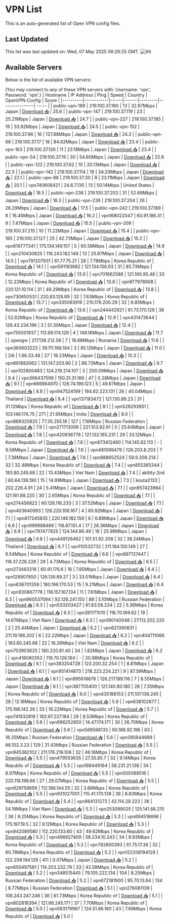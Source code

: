 # VPN List

This is an auto-generated list of Open VPN config files.

## Last Updated

This list was last updated on: Wed, 07 May 2025 06:29:25 GMT.
![Alt](https://repobeats.axiom.co/api/embed/186b98318ef1479477931607c1ad7d823f12451f.svg "Repobeats analytics image")

## Available Servers

Below is the list of available VPN servers:

(You may connect to any of these VPN servers with: Username: 'vpn', Password: 'vpn'.)
| Hostname | IP Address | Ping | Speed | Country | OpenVPN Config | Score |
|----------|------------|------|-------|---------|----------------| ----- |
| public-vpn-189 | 219.100.37.180 | 13 | 32.87Mbps | Japan | [Download 📥](./configs/server_0_JP.ovpn) | 25.6 |
| public-vpn-147 | 219.100.37.119 | 23 | 25.21Mbps | Japan | [Download 📥](./configs/server_1_JP.ovpn) | 24.7 |
| public-vpn-227 | 219.100.37.185 | 19 | 33.92Mbps | Japan | [Download 📥](./configs/server_2_JP.ovpn) | 24.5 |
| public-vpn-152 | 219.100.37.96 | 16 | 127.88Mbps | Japan | [Download 📥](./configs/server_3_JP.ovpn) | 24.3 |
| public-vpn-68 | 219.100.37.17 | 18 | 84.62Mbps | Japan | [Download 📥](./configs/server_4_JP.ovpn) | 23.4 |
| public-vpn-163 | 219.100.37.126 | 11 | 23.18Mbps | Japan | [Download 📥](./configs/server_5_JP.ovpn) | 23.4 |
| public-vpn-54 | 219.100.37.19 | 30 | 54.60Mbps | Japan | [Download 📥](./configs/server_6_JP.ovpn) | 22.6 |
| public-vpn-122 | 219.100.37.62 | 10 | 20.13Mbps | Japan | [Download 📥](./configs/server_7_JP.ovpn) | 22.5 |
| public-vpn-142 | 219.100.37.114 | 19 | 34.33Mbps | Japan | [Download 📥](./configs/server_8_JP.ovpn) | 22.1 |
| public-vpn-88 | 219.100.37.30 | 9 | 23.11Mbps | Japan | [Download 📥](./configs/server_9_JP.ovpn) | 20.1 |
| vpn740608421 | 24.6.7.135 | 13 | 50.14Mbps | United States | [Download 📥](./configs/server_10_US.ovpn) | 18.5 |
| public-vpn-236 | 219.100.37.203 | 31 | 52.69Mbps | Japan | [Download 📥](./configs/server_11_JP.ovpn) | 18.3 |
| public-vpn-239 | 219.100.37.204 | 26 | 26.29Mbps | Japan | [Download 📥](./configs/server_12_JP.ovpn) | 17.5 |
| public-vpn-242 | 219.100.37.189 | 8 | 16.45Mbps | Japan | [Download 📥](./configs/server_13_JP.ovpn) | 16.2 |
| vpn168022047 | 60.91.186.31 | 9 | 7.47Mbps | Japan | [Download 📥](./configs/server_14_JP.ovpn) | 15.5 |
| public-vpn-209 | 219.100.37.215 | 10 | 11.22Mbps | Japan | [Download 📥](./configs/server_15_JP.ovpn) | 15.4 |
| public-vpn-165 | 219.100.37.127 | 25 | 42.73Mbps | Japan | [Download 📥](./configs/server_16_JP.ovpn) | 15.2 |
| vpn819777341 | 175.134.149.157 | 5 | 60.58Mbps | Japan | [Download 📥](./configs/server_17_JP.ovpn) | 14.9 |
| vpn210430825 | 118.243.182.149 | 13 | 25.87Mbps | Japan | [Download 📥](./configs/server_18_JP.ovpn) | 14.5 |
| vpn791207931 | 61.77.75.21 | 28 | 7.78Mbps | Korea Republic of | [Download 📥](./configs/server_19_KR.ovpn) | 14.1 |
| vpn591193682 | 121.134.156.93 | 31 | 85.73Mbps | Korea Republic of | [Download 📥](./configs/server_20_KR.ovpn) | 13.9 |
| vpn701662588 | 121.190.95.48 | 33 | 12.22Mbps | Korea Republic of | [Download 📥](./configs/server_21_KR.ovpn) | 13.8 |
| vpn977978908 | 220.121.10.114 | 31 | 49.29Mbps | Korea Republic of | [Download 📥](./configs/server_22_KR.ovpn) | 13.8 |
| vpn730650531 | 220.83.128.89 | 32 | 7.63Mbps | Korea Republic of | [Download 📥](./configs/server_23_KR.ovpn) | 13.7 |
| vpn335083916 | 210.179.200.29 | 32 | 6.85Mbps | Korea Republic of | [Download 📥](./configs/server_24_KR.ovpn) | 13.6 |
| vpn244442921 | 61.73.170.129 | 38 | 52.62Mbps | Korea Republic of | [Download 📥](./configs/server_25_KR.ovpn) | 12.9 |
| vpn431473644 | 126.43.234.196 | 3 | 51.30Mbps | Japan | [Download 📥](./configs/server_26_JP.ovpn) | 12.4 |
| vpn755001937 | 112.69.174.129 | 4 | 148.16Mbps | Japan | [Download 📥](./configs/server_27_JP.ovpn) | 11.7 |
| opengw | 217.138.212.58 | 7 | 18.68Mbps | Romania | [Download 📥](./configs/server_28_RO.ovpn) | 11.6 |
| vpn360603223 | 39.111.168.184 | 3 | 85.12Mbps | Japan | [Download 📥](./configs/server_29_JP.ovpn) | 11.0 |
| 2i6 | 1.66.33.48 | 27 | 19.23Mbps | Japan | [Download 📥](./configs/server_30_JP.ovpn) | 10.3 |
| vpn891883062 | 131.147.203.90 | 2 | 86.73Mbps | Japan | [Download 📥](./configs/server_31_JP.ovpn) | 9.7 |
| vpn102800483 | 124.219.214.107 | 3 | 200.09Mbps | Japan | [Download 📥](./configs/server_32_JP.ovpn) | 9.4 |
| vpn396437599 | 150.31.31.166 | 47 | 0.28Mbps | Japan | [Download 📥](./configs/server_33_JP.ovpn) | 9.1 |
| vpn666984970 | 126.74.196.123 | 5 | 49.67Mbps | Japan | [Download 📥](./configs/server_34_JP.ovpn) | 8.8 |
| vpn947524199 | 184.82.223.131 | 26 | 40.04Mbps | Thailand | [Download 📥](./configs/server_35_TH.ovpn) | 8.4 |
| vpn137183472 | 121.130.89.23 | 31 | 31.12Mbps | Korea Republic of | [Download 📥](./configs/server_36_KR.ovpn) | 8.1 |
| vpn528293951 | 103.146.174.75 | 271 | 21.95Mbps | India | [Download 📥](./configs/server_37_IN.ovpn) | 8.0 |
| vpn889320825 | 77.35.255.18 | 127 | 7.16Mbps | Russian Federation | [Download 📥](./configs/server_38_RU.ovpn) | 7.9 |
| vpn271713006 | 221.103.92.61 | 5 | 25.64Mbps | Japan | [Download 📥](./configs/server_39_JP.ovpn) | 7.8 |
| vpn420936778 | 121.132.165.231 | 29 | 33.12Mbps | Korea Republic of | [Download 📥](./configs/server_40_KR.ovpn) | 7.8 |
| vpn673412460 | 114.145.62.113 | - | 9.58Mbps | Japan | [Download 📥](./configs/server_41_JP.ovpn) | 7.6 |
| vpn481099479 | 126.203.8.203 | 7 | 7.38Mbps | Japan | [Download 📥](./configs/server_42_JP.ovpn) | 7.6 |
| vpn888652524 | 59.9.208.214 | 32 | 32.48Mbps | Korea Republic of | [Download 📥](./configs/server_43_KR.ovpn) | 7.4 |
| vpn855365344 | 183.80.245.68 | 22 | 13.43Mbps | Viet Nam | [Download 📥](./configs/server_44_VN.ovpn) | 7.4 |
| akittty-2nd | 60.64.138.190 | 15 | 14.99Mbps | Japan | [Download 📥](./configs/server_45_JP.ovpn) | 7.3 |
| kouta2133 | 202.226.4.91 | 24 | 5.41Mbps | Japan | [Download 📥](./configs/server_46_JP.ovpn) | 7.1 |
| vpn957423984 | 121.161.89.225 | 30 | 2.65Mbps | Korea Republic of | [Download 📥](./configs/server_47_KR.ovpn) | 7.1 |
| vpn274456822 | 60.126.116.233 | 3 | 37.52Mbps | Japan | [Download 📥](./configs/server_48_JP.ovpn) | 7.1 |
| vpn403640993 | 126.220.106.167 | 4 | 60.92Mbps | Japan | [Download 📥](./configs/server_49_JP.ovpn) | 7.1 |
| vpn817245835 | 220.146.182.159 | 6 | 6.88Mbps | Japan | [Download 📥](./configs/server_50_JP.ovpn) | 6.9 |
| vpn999988488 | 118.87.151.4 | 17 | 26.36Mbps | Japan | [Download 📥](./configs/server_51_JP.ovpn) | 6.9 |
| vpn797477825 | 124.144.86.49 | 18 | 25.96Mbps | Japan | [Download 📥](./configs/server_52_JP.ovpn) | 6.8 |
| vpn449126462 | 101.51.92.208 | 32 | 38.24Mbps | Thailand | [Download 📥](./configs/server_53_TH.ovpn) | 6.7 |
| vpn110532732 | 211.184.150.149 | 27 | 9.54Mbps | Korea Republic of | [Download 📥](./configs/server_54_KR.ovpn) | 6.6 |
| vpn897137447 | 118.37.228.228 | 29 | 4.73Mbps | Korea Republic of | [Download 📥](./configs/server_55_KR.ovpn) | 6.5 |
| vpn273483216 | 60.91.176.6 | 18 | 7.85Mbps | Japan | [Download 📥](./configs/server_56_JP.ovpn) | 6.4 |
| vpn128907850 | 126.126.89.27 | 3 | 33.01Mbps | Japan | [Download 📥](./configs/server_57_JP.ovpn) | 6.4 |
| vpn838701359 | 180.198.170.53 | 15 | 9.21Mbps | Japan | [Download 📥](./configs/server_58_JP.ovpn) | 6.4 |
| vpn930867776 | 118.157.167.134 | 11 | 7.61Mbps | Japan | [Download 📥](./configs/server_59_JP.ovpn) | 6.3 |
| vpn960537094 | 92.126.241.150 | 88 | 5.10Mbps | Russian Federation | [Download 📥](./configs/server_60_RU.ovpn) | 6.3 |
| vpn533203427 | 61.83.58.234 | 22 | 5.36Mbps | Korea Republic of | [Download 📥](./configs/server_61_KR.ovpn) | 6.3 |
| vpn391171010 | 118.70.169.62 | 19 | 14.67Mbps | Viet Nam | [Download 📥](./configs/server_62_VN.ovpn) | 6.3 |
| vpn190140048 | 27.113.202.220 | 2 | 25.44Mbps | Japan | [Download 📥](./configs/server_63_JP.ovpn) | 6.2 |
| vpn621390831 | 211.19.196.202 | 6 | 22.22Mbps | Japan | [Download 📥](./configs/server_64_JP.ovpn) | 6.2 |
| vpn404711066 | 183.80.245.68 | 22 | 16.26Mbps | Viet Nam | [Download 📥](./configs/server_65_VN.ovpn) | 6.2 |
| vpn703903625 | 180.220.81.40 | 34 | 1.82Mbps | Japan | [Download 📥](./configs/server_66_JP.ovpn) | 6.2 |
| vpn418080353 | 119.70.126.184 | - | 20.98Mbps | Korea Republic of | [Download 📥](./configs/server_67_KR.ovpn) | 6.1 |
| vpn383204728 | 123.200.32.254 | 1 | 8.81Mbps | Japan | [Download 📥](./configs/server_68_JP.ovpn) | 6.1 |
| vpn951414873 | 218.223.224.221 | 9 | 87.39Mbps | Japan | [Download 📥](./configs/server_69_JP.ovpn) | 6.1 |
| vpn995618678 | 126.217.199.116 | 7 | 8.55Mbps | Japan | [Download 📥](./configs/server_70_JP.ovpn) | 6.1 |
| vpn387705400 | 121.140.80.180 | 28 | 7.35Mbps | Korea Republic of | [Download 📥](./configs/server_71_KR.ovpn) | 6.0 |
| vpn435188153 | 211.107.136.245 | 28 | 12.16Mbps | Korea Republic of | [Download 📥](./configs/server_72_KR.ovpn) | 5.9 |
| vpn638102877 | 175.196.142.26 | 33 | 16.22Mbps | Korea Republic of | [Download 📥](./configs/server_73_KR.ovpn) | 5.7 |
| vpn741932819 | 183.97.227.194 | 29 | 8.53Mbps | Korea Republic of | [Download 📥](./configs/server_74_KR.ovpn) | 5.6 |
| vpn696252850 | 14.47.174.171 | 30 | 26.70Mbps | Korea Republic of | [Download 📥](./configs/server_75_KR.ovpn) | 5.6 |
| vpn588588133 | 90.188.92.196 | 63 | 18.25Mbps | Russian Federation | [Download 📥](./configs/server_76_RU.ovpn) | 5.6 |
| vpn380844689 | 86.102.3.23 | 129 | 31.43Mbps | Russian Federation | [Download 📥](./configs/server_77_RU.ovpn) | 5.5 |
| vpn945362102 | 211.176.216.106 | 32 | 46.16Mbps | Korea Republic of | [Download 📥](./configs/server_78_KR.ovpn) | 5.5 |
| vpn479553635 | 27.35.85.7 | 32 | 9.14Mbps | Korea Republic of | [Download 📥](./configs/server_79_KR.ovpn) | 5.5 |
| vpn168449164 | 58.231.21.138 | 34 | 8.97Mbps | Korea Republic of | [Download 📥](./configs/server_80_KR.ovpn) | 5.5 |
| vpn505088516 | 220.118.198.66 | 27 | 29.07Mbps | Korea Republic of | [Download 📥](./configs/server_81_KR.ovpn) | 5.5 |
| vpn929758859 | 112.186.144.55 | 32 | 3.66Mbps | Korea Republic of | [Download 📥](./configs/server_82_KR.ovpn) | 5.5 |
| vpn931027001 | 115.41.170.138 | 38 | 8.83Mbps | Korea Republic of | [Download 📥](./configs/server_83_KR.ovpn) | 5.4 |
| vpn864131273 | 42.114.29.223 | 36 | 54.19Mbps | Viet Nam | [Download 📥](./configs/server_84_VN.ovpn) | 5.3 |
| vpn253099025 | 125.141.68.210 | 36 | 9.25Mbps | Korea Republic of | [Download 📥](./configs/server_85_KR.ovpn) | 5.3 |
| vpn694518696 | 175.197.19.5 | 32 | 9.12Mbps | Korea Republic of | [Download 📥](./configs/server_86_KR.ovpn) | 5.3 |
| vpn942089580 | 112.220.133.60 | 43 | 49.62Mbps | Korea Republic of | [Download 📥](./configs/server_87_KR.ovpn) | 5.3 |
| vpn496927409 | 58.234.10.243 | 34 | 8.93Mbps | Korea Republic of | [Download 📥](./configs/server_88_KR.ovpn) | 5.3 |
| vpn782800393 | 61.75.17.36 | 32 | 60.78Mbps | Korea Republic of | [Download 📥](./configs/server_89_KR.ovpn) | 5.2 |
| vpn122208194129 | 122.208.194.129 | 411 | 0.07Mbps | Japan | [Download 📥](./configs/server_90_JP.ovpn) | 5.2 |
| vpn650497581 | 114.203.232.79 | 33 | 43.58Mbps | Korea Republic of | [Download 📥](./configs/server_91_KR.ovpn) | 5.2 |
| vpn348515445 | 79.105.222.134 | 104 | 8.25Mbps | Russian Federation | [Download 📥](./configs/server_92_RU.ovpn) | 5.2 |
| vpn672181900 | 95.70.13.64 | 134 | 8.77Mbps | Russian Federation | [Download 📥](./configs/server_93_RU.ovpn) | 5.1 |
| vpn276081139 | 106.243.247.246 | 36 | 61.73Mbps | Korea Republic of | [Download 📥](./configs/server_94_KR.ovpn) | 5.1 |
| vpn802818394 | 121.66.245.171 | 37 | 7.70Mbps | Korea Republic of | [Download 📥](./configs/server_95_KR.ovpn) | 5.0 |
| vpn583179967 | 124.51.86.160 | 43 | 7.69Mbps | Korea Republic of | [Download 📥](./configs/server_96_KR.ovpn) | 5.0 |

